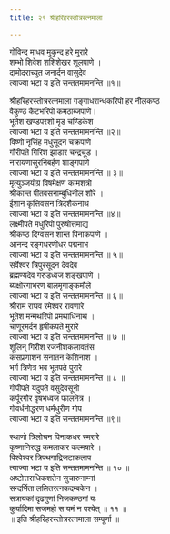 ```yaml
---
title: २१ श्रीहरिहरस्तोत्ररत्नमाला

---
```


गोविन्द माधव मुकुन्द हरे मुरारे  
शम्भो शिवेश शशिशेखर शूलपाणे ।  
दामोदराच्युत जनार्दन वासुदेव  
त्याज्या भटा य इति सन्ततमामनन्ति ॥१॥  

श्रीहरिहरस्तोत्ररत्नमाला गङ्गाधरान्धकरिपो हर नीलकण्ठ  
वैकुण्ठ कैटभरिपो कमठाब्जपाणे।  
भूतेश खण्डपरशो मृड चण्डिकेश  
त्याज्या भटा य इति सन्ततमामनन्ति ॥२॥  
विष्णो नृसिंह मधुसूदन चक्रपाणे  
गौरीपते गिरिश झाडार चन्द्रचूड ।  
नारायणासुरनिबर्हण शाङ्गपाणे  
त्याज्या भटा य इति सन्ततमामनन्ति ॥ ३॥  
मृत्युञ्जयोग्र विषमेक्षण कामशत्रो  
श्रीकान्त पीतवसनाम्बुधिनील शौरे ।  
ईशान कृत्तिवसन त्रिदशैकनाथ  
त्याज्या भटा य इति सन्ततमामनन्ति ॥४॥  
लक्ष्मीपते मधुरिपो पुरुषोत्तमाद्य  
श्रीकण्ठ दिग्वसन शान्त पिनाकपाणे ।  
आनन्द रङ्गधरणीधर पद्मनाभ  
त्याज्या भटा य इति सन्ततमामनन्ति ॥ ५॥  
सर्वेश्वर त्रिपुरसूदन देवदेव  
ब्रह्मण्यदेव गरुडध्वज शङ्खपाणे ।  
ब्यक्षोरगाभरण बालमृगाङ्कमौले  
त्याज्या भटा य इति सन्ततमामनन्ति ॥ ६॥  
श्रीराम राघव रमेश्वर रावणारे  
भूतेश मन्मथरिपो प्रमथाधिनाथ ।  
चाणूरमर्दन हृषीकपते मुरारे  
त्याज्या भटा य इति सन्ततमामनन्ति ॥ ७ ॥  
शूलिन् गिरीश रजनीशकलावतंस  
कंसप्रणाशन सनातन केशिनाश ।  
भर्ग त्रिणेत्र भव भूतपते पुरारे  
त्याज्या भटा य इति सन्ततमामनन्ति ॥ ८ ॥  
गोपीपते यदुपते वसुदेवसूनो  
कर्पूरगौर वृषभध्वज फालनेत्र ।  
गोवर्धनोद्धरण धर्मधुरीण गोप  
त्याज्या भटा य इति सन्ततमामनन्ति ॥९॥  


स्थाणो त्रिलोचन पिनाकधर स्मरारे  
कृष्णानिरुद्ध कमलाकर कल्मषारे ।  
विश्वेश्वर त्रिपथगाद्रिजटाकलाप  
त्याज्या भटा य इति सन्ततमामनन्ति ॥ १० ॥  
अष्टोत्तराधिकशतेन सुचारुनाम्नां  
सन्दर्भिता ललितरत्नकदम्बकेन ।  
सत्रायकां दृढगुणां निजकण्ठगां यः  
कुर्यादिमा सजमहो स यमं न पश्येत् ॥ ११ ॥  
॥ इति श्रीहरिहरस्तोत्ररत्नमाला सम्पूर्णा ॥  